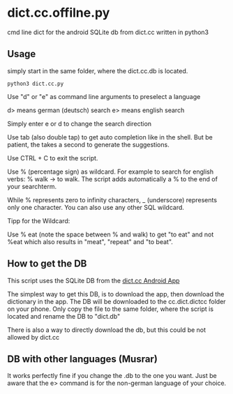 # dict.cc.offilne.py

cmd line dict for the android SQLite db from dict.cc written in python3

## Usage

simply start in the same folder, where the dict.cc.db is located.

```shell script
python3 dict.cc.py
```

Use "d" or "e" as command line arguments to preselect a language

d> means german (deutsch) search
e> means english search

Simply enter e or d to change the search direction

Use tab (also double tap) to get auto completion like in the shell. But be patient, the takes a second to generate the suggestions.

Use CTRL + C to exit the script.

Use % (percentage sign) as wildcard. For example to search for english verbs: % walk -> to walk. The script adds automatically a % to the end of your searchterm.

While % represents zero to infinity characters, _ (underscore) represents only one character. You can also use any other SQL wildcard.

Tipp for the Wildcard:

Use % eat (note the space between % and walk) to get "to eat" and not %eat which also results in "meat", "repeat" and "to beat".

## How to get the DB

This script uses the SQLite DB from the [dict.cc Android App](https://play.google.com/store/apps/details?id=cc.dict.dictcc)

The simplest way to get this DB, is to download the app, then download the dictionary in the app.
The DB will be downloaded to the cc.dict.dictcc folder on your phone.
Only copy the file to the same folder, where the script is located and rename the DB to "dict.db"

There is also a way to directly download the db, but this could be not allowed by dict.cc

## DB with other languages (Musrar)

It works perfectly fine if you change the .db to the one you want. Just be aware that the e> command is for the non-german language of your choice.
